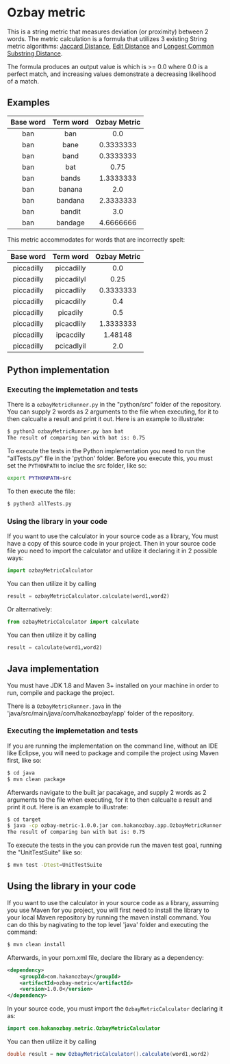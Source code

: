 # Ozbay metric

This is a string metric that measures deviation (or proximity) between 2 words. The metric calculation is a formula that utilizes 3 existing String metric algorithms: [Jaccard Distance][], [Edit Distance][] and [Longest Common Substring Distance][].

The formula produces an output value is which is >= 0.0 where 0.0 is a perfect match, and increasing values demonstrate a decreasing likelihood of a match.

## Examples
| Base word | Term word | Ozbay Metric |
|:---------:|:---------:|:------------:|
|ban|ban|0.0|  
|ban|bane|0.3333333|
|ban|band|0.3333333|
|ban|bat|0.75|  
|ban|bands|1.3333333|
|ban|banana|2.0|
|ban|bandana|2.3333333|
|ban|bandit|3.0|
|ban|bandage|4.6666666|


This metric accommodates for words that are incorrectly spelt:


| Base word | Term word | Ozbay Metric |
|:---------:|:---------:|:------------:|
|piccadilly|piccadilly|0.0|
|piccadilly|piccadilyl|0.25|
|piccadilly|piccadlily|0.3333333|
|piccadilly|picacdilly|0.4|
|piccadilly|picadily|0.5|
|piccadilly|picacdlily|1.3333333|
|piccadilly|ipcacdily|1.48148|
|piccadilly|pcicadlyil|2.0|


## Python implementation

### Executing the implemetation and tests

There is a ``` ozbayMetricRunner.py ``` in the "python/src" folder of the repository. You can supply 2 words as 2 arguments to the file when executing, for it to then calcualte a result and print it out. Here is an example to illustrate:

```bash
$ python3 ozbayMetricRunner.py ban bat
The result of comparing ban with bat is: 0.75
```

To execute the tests in the Python implementation you need to run the "allTests.py" file in the 'python' folder.
Before you execute this, you must set the ``` PYTHONPATH ``` to inclue the src folder, like so:

```bash
export PYTHONPATH=src
```

To then execute the file:

```bash
$ python3 allTests.py
```

### Using the library in your code

If you want to use the calculator in your source code as a library, You must have a copy of this source code in your project. Then in your source code file you need to import the calculator and utilize it declaring it in 2 possible ways:

```python
import ozbayMetricCalculator
```

You can then utilize it by calling 
```python
result = ozbayMetricCalculator.calculate(word1,word2)
```

Or alternatively:

```python
from ozbayMetricCalculator import calculate 
```

You can then utilize it by calling 
```python
result = calculate(word1,word2)
```

## Java implementation

You must have JDK 1.8 and Maven 3+ installed on your machine in order to run, compile and package the project.

There is a ``` OzbayMetricRunner.java ``` in the 'java/src/main/java/com/hakanozbay/app' folder of the repository. 

### Executing the implemetation and tests

If you are running the implementation on the command line, without an IDE like Eclipse, you will need to package and compile the project using Maven first, like so:

```bash
$ cd java
$ mvn clean package
```

Afterwards navigate to the built jar pacakage, and supply 2 words as 2 arguments to the file when executing, for it to then calcualte a result and print it out. Here is an example to illustrate:

```bash
$ cd target
$ java -cp ozbay-metric-1.0.0.jar com.hakanozbay.app.OzbayMetricRunner ban bat
The result of comparing ban with bat is: 0.75
```

To execute the tests in the you can provide run the maven test goal, running the "UnitTestSuite" like so:

```bash
$ mvn test -Dtest=UnitTestSuite
```

## Using the library in your code

If you want to use the calculator in your source code as a library, assuming you use Maven for you project, you will first need to install the library to your local Maven repository by running the maven install command. You can do this by nagivating to the top level 'java' folder and executing the command:

```bash
$ mvn clean install
```

Afterwards, in your pom.xml file, declare the library as a dependency:

```xml
<dependency>
	<groupId>com.hakanozbay</groupId>
	<artifactId>ozbay-metric</artifactId>
	<version>1.0.0</version>
</dependency>
```

In your source code, you must import the ``` OzbayMetricCalculator ``` declaring it as:

```java
import com.hakanozbay.metric.OzbayMetricCalculator 
```

You can then utilize it by calling 
```java
double result = new OzbayMetricCalculator().calculate(word1,word2)
```


[Jaccard Distance]: https://en.wikipedia.org/wiki/Jaccard_index
[Edit Distance]: https://en.wikipedia.org/wiki/Edit_distance
[Longest Common Substring Distance]: https://en.wikipedia.org/wiki/Longest_common_substring_problem 